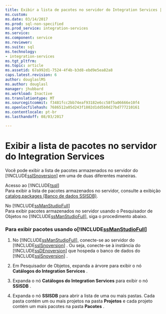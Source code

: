 ```yaml
---
title: Exibir a lista de pacotes no servidor do Integration Services | Microsoft Docs
ms.custom: 
ms.date: 03/14/2017
ms.prod: sql-non-specified
ms.prod_service: integration-services
ms.service: 
ms.component: service
ms.reviewer: 
ms.suite: sql
ms.technology:
- integration-services
ms.tgt_pltfrm: 
ms.topic: article
ms.assetid: 67a992d1-7524-4f4b-b3d8-ebd9e5ea82a8
caps.latest.revision: 6
author: douglaslMS
ms.author: douglasl
manager: jhubbard
ms.workload: Inactive
ms.translationtype: MT
ms.sourcegitcommit: f3481fcc2bb74eaf93182e6cc58f5a06666e10f4
ms.openlocfilehash: 7686512a05d243f1802d1dd5b0d27bd777210161
ms.contentlocale: pt-br
ms.lasthandoff: 08/03/2017

---
```

# <a name="view-the-list-of-packages-on-the-integration-services-server"></a>Exibir a lista de pacotes no servidor do Integration Services
  Você pode exibir a lista de pacotes armazenados no servidor do [!INCLUDE[ssISnoversion](../../includes/ssisnoversion-md.md)] em uma de duas diferentes maneiras.  
  
 Acesso ao [!INCLUDE[tsql](../../includes/tsql-md.md)]  
 Para exibir a lista de pacotes armazenados no servidor, consulte a exibição [catalog.packages &#40;Banco de dados SSISDB&#41;](../../integration-services/system-views/catalog-packages-ssisdb-database.md).  
  
 No [!INCLUDE[ssManStudioFull](../../includes/ssmanstudiofull-md.md)]  
 Para exibir pacotes armazenados no servidor usando o Pesquisador de Objetos no [!INCLUDE[ssManStudioFull](../../includes/ssmanstudiofull-md.md)], siga o procedimento abaixo.  
  
### <a name="to-view-packages-using-includessmanstudiofullincludesssmanstudiofull-mdmd"></a>Para exibir pacotes usando o[!INCLUDE[ssManStudioFull](../../includes/ssmanstudiofull-md.md)]  
  
1.  No [!INCLUDE[ssManStudioFull](../../includes/ssmanstudiofull-md.md)], conecte-se ao servidor do [!INCLUDE[ssISnoversion](../../includes/ssisnoversion-md.md)] . Ou seja, conecte-se à instância do [!INCLUDE[ssDEnoversion](../../includes/ssdenoversion-md.md)] que hospeda o banco de dados do [!INCLUDE[ssISnoversion](../../includes/ssisnoversion-md.md)] .  
  
2.  Em Pesquisador de Objetos, expanda a árvore para exibir o nó **Catálogos do Integration Services** .  
  
3.  Expanda o nó **Catálogos do Integration Services** para exibir o nó **SSISDB** .  
  
4.  Expanda o nó **SSISDB** para abrir a lista de uma ou mais pastas. Cada pasta contém um ou mais projetos na pasta **Projetos** e cada projeto contém um mais pacotes na pasta **Pacotes** .  
  
  

